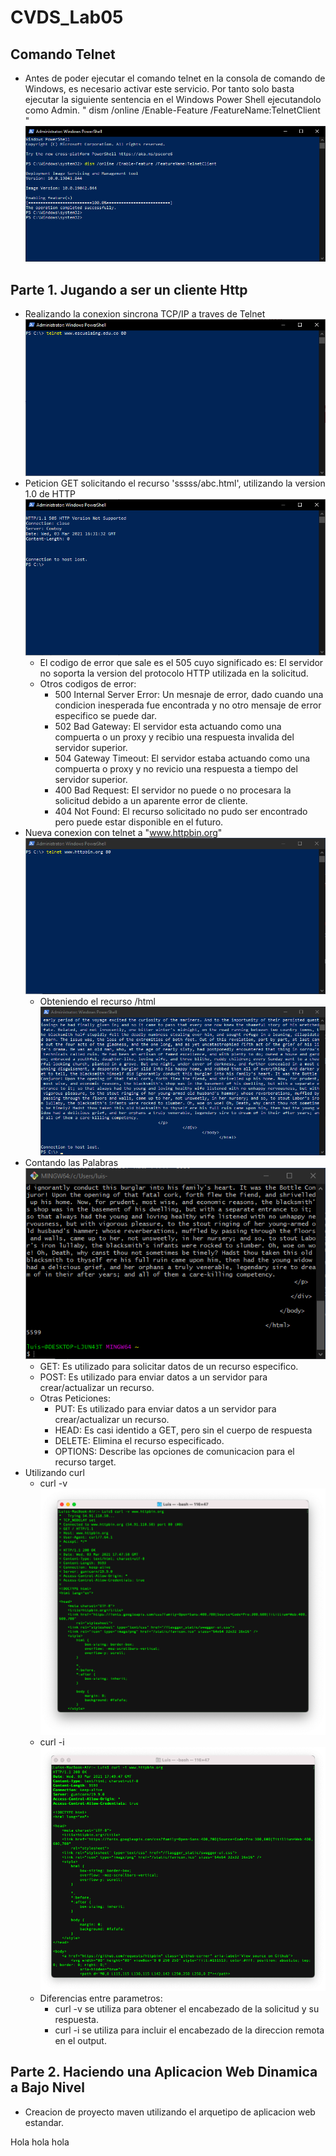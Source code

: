 # CVDS_Lab05
## Comando Telnet
- Antes de poder ejecutar el comando telnet en la consola de comando de Windows, es necesario activar este servicio. Por tanto solo basta ejecutar la siguiente sentencia en el Windows Power Shell ejecutandolo como Admin. " dism /online /Enable-Feature /FeatureName:TelnetClient " 
![Activacion Comando Telnet](https://github.com/luis-amaya/CVDS_Lab05/blob/main/images/Activacion%20comando%20Telnet.PNG)

## Parte 1. Jugando a ser un cliente Http
- Realizando la conexion sincrona TCP/IP a traves de Telnet
![Capture1](https://github.com/luis-amaya/CVDS_Lab05/blob/main/images/Capture1.PNG)
- Peticion GET solicitando el recurso 'sssss/abc.html', utilizando la version 1.0 de HTTP
![Capture2](https://github.com/luis-amaya/CVDS_Lab05/blob/main/images/Capture2.PNG)
  * El codigo de error que sale es el 505 cuyo significado es: El servidor no soporta la version del protocolo HTTP utilizada en la solicitud.
  * Otros codigos de error:
    *  500 Internal Server Error: Un mesnaje de error, dado cuando una condicion inesperada fue encontrada y no otro mensaje de error especifico se puede dar.
    *  502 Bad Gateway: El servidor esta actuando como una compuerta o un proxy y recibio una respuesta invalida del servidor superior.
    *  504 Gateway Timeout: El servidor estaba actuando como una compuerta o proxy y no revicio una respuesta a tiempo del servidor superior.
    *  400 Bad Request: El servidor no puede o no procesara la solicitud debido a un aparente error de cliente.
    *  404 Not Found: El recurso solicitado no pudo ser encontrado pero puede estar disponible en el futuro.
- Nueva conexion con telnet a "www.httpbin.org" 
![Capture3](https://github.com/luis-amaya/CVDS_Lab05/blob/main/images/Capture3.PNG)
  * Obteniendo el recurso /html
![Capture4](https://github.com/luis-amaya/CVDS_Lab05/blob/main/images/Capture4.PNG)
- Contando las Palabras
![Capture5](https://github.com/luis-amaya/CVDS_Lab05/blob/main/images/Capture5.PNG)
  * GET: Es utilizado para solicitar datos de un recurso especifico.
  * POST: Es utilizado para enviar datos a un servidor para crear/actualizar un recurso.
  * Otras Peticiones:
    * PUT: Es utilizado para enviar datos a un servidor para crear/actualizar un recurso.
    * HEAD: Es casi identido a GET, pero sin el cuerpo de respuesta
    * DELETE: Elimina el recurso especificado.
    * OPTIONS: Describe las opciones de comunicacion para el recurso target.
- Utilizando curl
  * curl -v
![Capture6](https://github.com/luis-amaya/CVDS_Lab05/blob/main/images/Capture6.PNG)
  * curl -i
![Capture7](https://github.com/luis-amaya/CVDS_Lab05/blob/main/images/Capture7.PNG)
  * Diferencias entre parametros:
    * curl -v se utiliza para obtener el encabezado de la solicitud y su respuesta.
    * curl -i se utiliza para incluir el encabezado de la direccion remota en el output.
## Parte 2. Haciendo una Aplicacion Web Dinamica a Bajo Nivel
- Creacion de proyecto maven utilizando el arquetipo de aplicacion web estandar.

Hola hola hola
